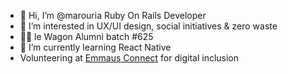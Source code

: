 - 👋 Hi, I’m @marouria Ruby On Rails Developer
- 👀 I’m interested in UX/UI design, social initiatives & zero waste
- 👩‍🎓 le Wagon Alumni batch #625
- 🌱 I’m currently learning React Native
- Volunteering at [Emmaus Connect](https://emmaus-connect.org/) for digital inclusion
